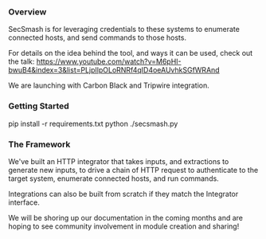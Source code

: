 ### Overview ###
SecSmash is for leveraging credentials to these systems to enumerate connected hosts, and send commands to those hosts. 

For details on the idea behind the tool, and ways it can be used, check out the talk: <https://www.youtube.com/watch?v=M6pHI-bwuB4&index=3&list=PLjpIlpOLoRNRf4qID4oeAUvhkSGfWRAnd>


We are launching with Carbon Black and Tripwire integration. 

### Getting Started ###
pip install -r requirements.txt
python ./secsmash.py


### The Framework ###

We've built an HTTP integrator that takes inputs, and extractions to generate new inputs, to drive a chain of HTTP request to authenticate to the target system, enumerate connected hosts, and run commands. 

Integrations can also be built from scratch if they match the Integrator interface. 

We will be shoring up our documentation in the coming months and are hoping to see community involvement in module creation and sharing!
